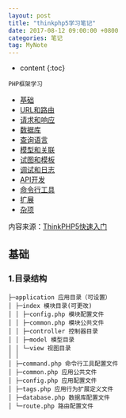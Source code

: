 ```yaml
---
layout: post
title: "thinkphp5学习笔记"
date: 2017-08-12 09:00:00 +0800 
categories: 笔记
tag: MyNote
---
```

* content
{:toc}

`PHP框架学习`

<!-- more -->

<!-- TOC -->

- [基础](#基础)
- [URL和路由](#URL和路由)
- [请求和响应](#请求和响应)
- [数据库](#数据库)
- [查询语言](#查询语言)
- [模型和关联](#模型和关联)
- [试图和模板](#试图和模板)
- [调试和日志](#调试和日志)
- [API开发](#API开发)
- [命令行工具](#命令行工具)
- [扩展](#扩展)
- [杂项](#杂项)


内容来源：[ThinkPHP5快速入门](https://www.kancloud.cn/thinkphp/thinkphp5_quickstart/147278)


<!-- /TOC -->

## 基础

### 1.目录结构

```
├─application 应用目录（可设置）
│ ├─index 模块目录(可更改)
│ │ ├─config.php 模块配置文件
│ │ ├─common.php 模块公共文件
│ │ ├─controller 控制器目录
│ │ ├─model 模型目录
│ │ └─view 视图目录
│ │
│ ├─command.php 命令行工具配置文件
│ ├─common.php 应用公共文件
│ ├─config.php 应用配置文件
│ ├─tags.php 应用行为扩展定义文件
│ ├─database.php 数据库配置文件
│ └─route.php 路由配置文件
```



